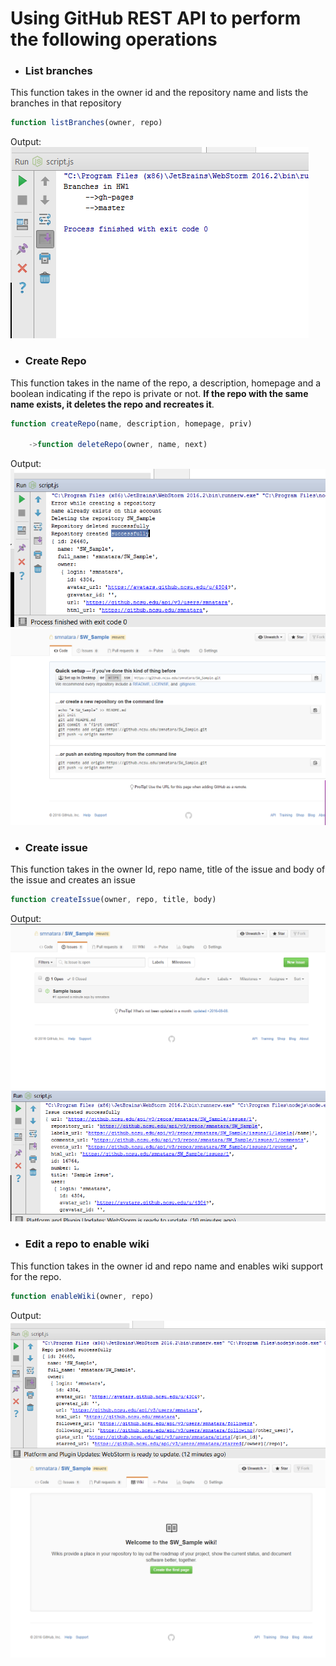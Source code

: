 # Using GitHub REST API to perform the following operations

   * ### List branches
   This function takes in the owner id and the repository name and lists the branches in
   that repository
   ```javascript
   function listBranches(owner, repo)
   ```
   
   Output:
   ![](./output/listbranches.PNG)
   
   
   * ### Create Repo
   This function takes in the name of the repo, a description, homepage and a boolean
   indicating if the repo is private or not. **If the repo with the same name exists, it 
   deletes the repo and recreates it**.
   ```javascript
   function createRepo(name, description, homepage, priv)
   
       ->function deleteRepo(owner, name, next)
   ```
   Output:<br>
   ![](./output/createrepo.PNG)
   ![](./output/createrepo2.PNG)
   
   * ### Create issue
   This function takes in the owner Id, repo name, title of the issue and body of the issue
   and creates an issue
   ```javascript
   function createIssue(owner, repo, title, body)
   ```
   
   Output:
   ![](./output/createissue.PNG)
   ![](./output/createissue2.PNG)
   
   
   * ### Edit a repo to enable wiki
   This function takes in the owner id and repo name and enables wiki support
   for the repo.
   ```javascript
   function enableWiki(owner, repo)
   ```
   
   Output:
   ![](./output/enablewiki.PNG)
   ![](./output/enablewiki2.PNG)
   
